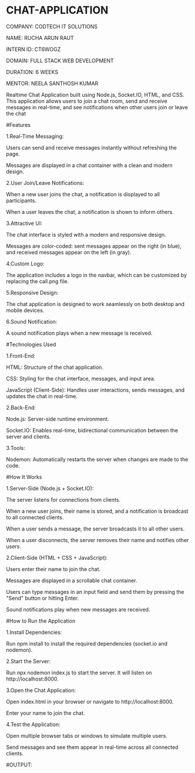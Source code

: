 # CHAT-APPLICATION

COMPANY: CODTECH IT SOLUTIONS

NAME: RUCHA ARUN RAUT

INTERN ID: CT6WOGZ

DOMAIN: FULL STACK WEB DEVELOPMENT

DURATION: 6 WEEKS

MENTOR: NEELA SANTHOSH KUMAR

Realtime Chat Application built using Node.js, Socket.IO, HTML, and CSS. This application allows users to join a chat room, send and receive messages in real-time, and see notifications when other users join or leave the chat

#Features

1.Real-Time Messaging:

Users can send and receive messages instantly without refreshing the page.

Messages are displayed in a chat container with a clean and modern design.

2.User Join/Leave Notifications:

When a new user joins the chat, a notification is displayed to all participants.

When a user leaves the chat, a notification is shown to inform others.

3.Attractive UI:

The chat interface is styled with a modern and responsive design.

Messages are color-coded: sent messages appear on the right (in blue), and received messages appear on the left (in gray).

4.Custom Logo:

The application includes a logo in the navbar, which can be customized by replacing the call.png file.

5.Responsive Design:

The chat application is designed to work seamlessly on both desktop and mobile devices.

6.Sound Notification:

A sound notification plays when a new message is received.

#Technologies Used

1.Front-End:

HTML: Structure of the chat application.

CSS: Styling for the chat interface, messages, and input area.

JavaScript (Client-Side): Handles user interactions, sends messages, and updates the chat in real-time.

2.Back-End:

Node.js: Server-side runtime environment.

Socket.IO: Enables real-time, bidirectional communication between the server and clients.

3.Tools:

Nodemon: Automatically restarts the server when changes are made to the code.

#How It Works

1.Server-Side (Node.js + Socket.IO):

The server listens for connections from clients.

When a new user joins, their name is stored, and a notification is broadcast to all connected clients.

When a user sends a message, the server broadcasts it to all other users.

When a user disconnects, the server removes their name and notifies other users.

2.Client-Side (HTML + CSS + JavaScript):

Users enter their name to join the chat.

Messages are displayed in a scrollable chat container.

Users can type messages in an input field and send them by pressing the "Send" button or hitting Enter.

Sound notifications play when new messages are received.

#How to Run the Application

1.Install Dependencies:

Run npm install to install the required dependencies (socket.io and nodemon).

2.Start the Server:

Run npx nodemon index.js to start the server. It will listen on http://localhost:8000.

3.Open the Chat Application:

Open index.html in your browser or navigate to http://localhost:8000.

Enter your name to join the chat.

4.Test the Application:

Open multiple browser tabs or windows to simulate multiple users.

Send messages and see them appear in real-time across all connected clients.

#OUTPUT:


